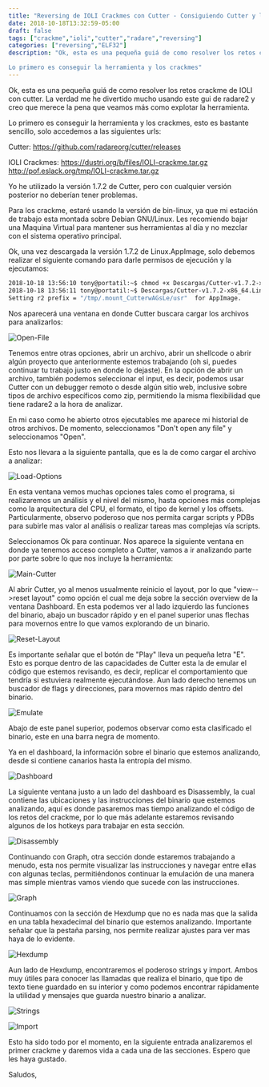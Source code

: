 ```yaml
---
title: "Reversing de IOLI Crackmes con Cutter - Consiguiendo Cutter y los crackmes de IOLI"
date: 2018-10-18T13:32:59-05:00
draft: false
tags: ["crackme","ioli","cutter","radare","reversing"]
categories: ["reversing","ELF32"]
description: "Ok, esta es una pequeña guiá de como resolver los retos crackme de IOLI con cutter. La verdad me he divertido mucho usando este gui de radare2 y creo que merece la pena que veamos más como explotar la herramienta.

Lo primero es conseguir la herramienta y los crackmes"
---
```


Ok, esta es una pequeña guiá de como resolver los retos crackme de IOLI con cutter. La verdad me he divertido mucho usando este gui de radare2 y creo que merece la pena que veamos más como explotar la herramienta.


Lo primero es conseguir la herramienta y los crackmes, esto es bastante sencillo, solo accedemos a las siguientes urls:

Cutter: https://github.com/radareorg/cutter/releases

IOLI Crackmes: https://dustri.org/b/files/IOLI-crackme.tar.gz http://pof.eslack.org/tmp/IOLI-crackme.tar.gz

Yo he utilizado la versión 1.7.2 de Cutter, pero con cualquier versión posterior no deberían tener problemas.

Para los crackme, estaré usando la versión de bin-linux, ya que mi estación de trabajo esta montada sobre Debian GNU/Linux. Les recomiendo bajar una Maquina Virtual para mantener sus herramientas al día y no mezclar con el sistema operativo principal.

Ok, una vez descargada la versión 1.7.2 de Linux.AppImage, solo debemos realizar el siguiente comando para darle permisos de ejecución y la ejecutamos:

```bash
2018-10-18 13:56:10 tony@portatil:~$ chmod +x Descargas/Cutter-v1.7.2-x86_64.Linux.AppImage
2018-10-18 13:56:11 tony@portatil:~$ Descargas/Cutter-v1.7.2-x86_64.Linux.AppImage
Setting r2 prefix = "/tmp/.mount_CutterwAGsLe/usr"  for AppImage.
```

Nos aparecerá una ventana en donde Cutter buscara cargar los archivos para analizarlos:

![Open-File](/img/cutter00/open-file.png)

Tenemos entre otras opciones, abrir un archivo, abrir un shellcode o abrir algún proyecto que anteriormente estemos trabajando (oh si, puedes continuar tu trabajo justo en donde lo dejaste). En la opción de abrir un archivo, también podemos seleccionar el input, es decir, podemos usar Cutter con un debugger remoto o desde algún sitio web, inclusive sobre tipos de archivo específicos como zip, permitiendo la misma flexibilidad que tiene radare2 a la hora de analizar.

En mi caso como he abierto otros ejecutables me aparece mi historial de otros archivos. De momento, seleccionamos "Don't open any file" y seleccionamos "Open".

Esto nos llevara a la siguiente pantalla, que es la de como cargar el archivo a analizar:

![Load-Options](/img/cutter00/load-options.png)

En esta ventana vemos muchas opciones tales como el programa, si realizaremos un análisis y el nivel del mismo, hasta opciones más complejas como la arquitectura del CPU, el formato, el tipo de kernel y los offsets. Particularmente, observo poderoso que nos permita cargar scripts y PDBs para subirle mas valor al análisis o realizar tareas mas complejas vía scripts.

Seleccionamos Ok para continuar. Nos aparece la siguiente ventana en donde ya tenemos acceso completo a Cutter, vamos a ir analizando parte por parte sobre lo que nos incluye la herramienta:

![Main-Cutter](/img/cutter00/main-cutter.png)

Al abrir Cutter, yo al menos usualmente reinicio el layout, por lo que "view--\>reset layout" como opción el cual me deja sobre la sección overview de la ventana Dashboard. En esta podemos ver al lado izquierdo las funciones del binario, abajo un buscador rápido y en el panel superior unas flechas para movernos entre lo que vamos explorando de un binario.

![Reset-Layout](/img/cutter00/fresh-layout.png)

Es importante señalar que el botón de "Play" lleva un pequeña letra "E". Esto es porque dentro de las capacidades de Cutter esta la de emular el código que estemos revisando, es decir, replicar el comportamiento que tendría si estuviera realmente ejecutándose. Aun lado derecho tenemos un buscador de flags y direcciones, para movernos mas rápido dentro del binario.

![Emulate](/img/cutter00/panel-superior.png)

Abajo de este panel superior, podemos observar como esta clasificado el binario, este en una barra negra de momento.

Ya en el dashboard, la información sobre el binario que estemos analizando, desde si contiene canarios hasta la entropía del mismo.

![Dashboard](/img/cutter00/dashboard.png)

La siguiente ventana justo a un lado del dashboard es Disassembly, la cual contiene las ubicaciones y las instrucciones del binario que estemos analizando, aquí es donde pasaremos mas tiempo analizando el código de los retos del crackme, por lo que más adelante estaremos revisando algunos de los hotkeys para trabajar en esta sección.

![Disassembly](/img/cutter00/disassembly.png)

Continuando con Graph, otra sección donde estaremos trabajando a menudo, esta nos permite visualizar las instrucciones y navegar entre ellas con algunas teclas, permitiéndonos continuar la emulación de una manera mas simple mientras vamos viendo que sucede con las instrucciones.

![Graph](/img/cutter00/graph.png)

Continuamos con la sección de Hexdump que no es nada mas que la salida en una tabla hexadecimal del binario que estemos analizando. Importante señalar que la pestaña parsing, nos permite realizar ajustes para ver mas haya de lo evidente.

![Hexdump](/img/cutter00/hexdump.png)

Aun lado de Hexdump, encontraremos el poderoso strings y import. Ambos muy útiles para conocer las llamadas que realiza el binario, que tipo de texto tiene guardado en su interior y como podemos encontrar rápidamente la utilidad y mensajes que guarda nuestro binario a analizar.

![Strings](/img/cutter00/strings.png)

![Import](/img/cutter00/import.png)

Esto ha sido todo por el momento, en la siguiente entrada analizaremos el primer crackme y daremos vida a cada una de las secciones. Espero que les haya gustado.

Saludos,
